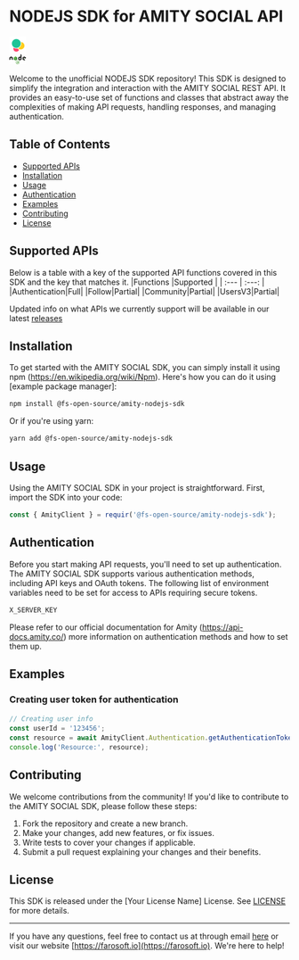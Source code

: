# NODEJS SDK for AMITY SOCIAL API

![SDK Logo](sdk_logo.png) <!-- If you have a logo, add it here -->

Welcome to the unofficial NODEJS SDK repository! This SDK is designed to simplify the integration and interaction with the AMITY SOCIAL REST API. It provides an easy-to-use set of functions and classes that abstract away the complexities of making API requests, handling responses, and managing authentication.

## Table of Contents
- [Supported APIs](#supported-apis)
- [Installation](#installation)
- [Usage](#usage)
- [Authentication](#authentication)
- [Examples](#examples)
- [Contributing](#contributing)
- [License](#license)

## Supported APIs
Below is a table with a key of the supported API functions covered in this SDK and the key that matches it.
|Functions |Supported |
| :--- | :---: |
|Authentication|Full|
|Follow|Partial|
|Community|Partial|
|UsersV3|Partial|


Updated info on what APIs we currently support will be available in our latest [releases](https://github.com/Farosoft-Open-Source/amity-nodejs-sdk/releases)

## Installation

To get started with the AMITY SOCIAL SDK, you can simply install it using npm (https://en.wikipedia.org/wiki/Npm). Here's how you can do it using [example package manager]:

```bash
npm install @fs-open-source/amity-nodejs-sdk
```

Or if you're using yarn:

```bash
yarn add @fs-open-source/amity-nodejs-sdk
```

## Usage

Using the AMITY SOCIAL SDK in your project is straightforward. First, import the SDK into your code:

```javascript
const { AmityClient } = requir('@fs-open-source/amity-nodejs-sdk');
```

## Authentication

Before you start making API requests, you'll need to set up authentication. The AMITY SOCIAL SDK supports various authentication methods, including API keys and OAuth tokens.
The following list of environment variables need to be set for access to APIs requiring secure tokens.
```bash
X_SERVER_KEY
```

Please refer to our official documentation for Amity (https://api-docs.amity.co/) more information on authentication methods and how to set them up.

## Examples

### Creating user token for authentication

```javascript
// Creating user info
const userId = '123456';
const resource = await AmityClient.Authentication.getAuthenticationToken(userId);
console.log('Resource:', resource);
```

## Contributing

We welcome contributions from the community! If you'd like to contribute to the AMITY SOCIAL SDK, please follow these steps:

1. Fork the repository and create a new branch.
2. Make your changes, add new features, or fix issues.
3. Write tests to cover your changes if applicable.
4. Submit a pull request explaining your changes and their benefits.

## License

This SDK is released under the [Your License Name] License. See [LICENSE](LICENSE) for more details.

---

If you have any questions, feel free to contact us at through email [here](mailto:fsadmin@farosoft.io) or visit our website [https://farosoft.io](https://farosoft.io). We're here to help!

